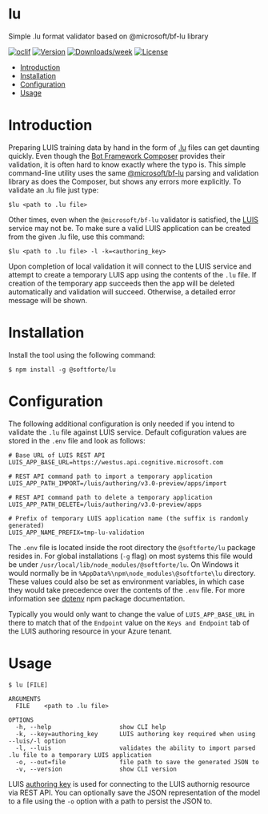 lu
==

Simple .lu format validator based on @microsoft/bf-lu library

[![oclif](https://img.shields.io/badge/cli-oclif-brightgreen.svg)](https://oclif.io)
[![Version](https://img.shields.io/npm/v/lu.svg)](https://npmjs.org/package/lu)
[![Downloads/week](https://img.shields.io/npm/dw/lu.svg)](https://npmjs.org/package/lu)
[![License](https://img.shields.io/npm/l/lu.svg)](https://github.com/Dev/lu/blob/master/package.json)

<!-- toc -->
* [Introduction](#introduction)
* [Installation](#installation)
* [Configuration](#configuration)
* [Usage](#usage)
<!-- tocstop -->
<!-- introduction -->
# Introduction
Preparing LUIS training data by hand in the form of [.lu](https://docs.microsoft.com/en-us/azure/bot-service/file-format/bot-builder-lu-file-format?view=azure-bot-service-4.0) files can get daunting quickly. Even though the [Bot Framework Composer](https://github.com/microsoft/BotFramework-Composer) provides their validation, it is often hard to know exactly where the typo is. This simple command-line utility uses the same [@microsoft/bf-lu](https://github.com/microsoft/botframework-cli/tree/main/packages/lu) parsing and validation library as does the Composer, but shows any errors more explicitly. To validate an .lu file just type:
```sh-session
$lu <path to .lu file>
```
Other times, even when the `@microsoft/bf-lu` validator is satisfied, the [LUIS](https://www.luis.ai/) service may not be. To make sure a valid LUIS application can be created from the given .lu file, use this command:
```sh-session
$lu <path to .lu file> -l -k=<authoring_key> 
```
Upon completion of local validation it will connect to the LUIS service and attempt to create a temporary LUIS app using the contents of the `.lu` file. If creation of the temporary app succeeds then the app will be deleted automatically and validation will succeed. Otherwise, a detailed error message will be shown.

<!-- introductionstop -->
# Installation
<!-- installation -->
Install the tool using the following command:
```sh-session
$ npm install -g @softforte/lu
```
<!-- installationstop -->
# Configuration
<!-- configuration -->
The following additional configuration is only needed if you intend to validate the `.lu` file against LUIS service. Default cofiguration values are stored in the `.env` file and look as follows:
```sh-session
# Base URL of LUIS REST API
LUIS_APP_BASE_URL=https://westus.api.cognitive.microsoft.com

# REST API command path to import a temporary application
LUIS_APP_PATH_IMPORT=/luis/authoring/v3.0-preview/apps/import

# REST API command path to delete a temporary application
LUIS_APP_PATH_DELETE=/luis/authoring/v3.0-preview/apps

# Prefix of temporary LUIS application name (the suffix is randomly generated)
LUIS_APP_NAME_PREFIX=tmp-lu-validation
```
The `.env` file is located inside the root directory the `@softforte/lu` package resides in. For global installations (`-g` flag) on most systems this file would be under `/usr/local/lib/node_modules/@softforte/lu`. On Windows it would normally be in `%AppData%\npm\node_modules\@softforte\lu` directory. These values could also be set as environment variables, in which case they would take precedence over the contents of the `.env` file. For more information see [dotenv](https://github.com/motdotla/dotenv#readme) npm package documentation.

Typically you would only want to change the value of `LUIS_APP_BASE_URL` in there to match that of the `Endpoint` value on the `Keys and Endpoint` tab of the LUIS authoring resource in your Azure tenant.
<!-- configurationstop -->
# Usage
<!-- usage -->
```sh-session
$ lu [FILE]

ARGUMENTS
  FILE    <path to .lu file>

OPTIONS
  -h, --help                   show CLI help
  -k, --key=authoring_key      LUIS authoring key required when using --luis/-l option
  -l, --luis                   validates the ability to import parsed .lu file to a temporary LUIS application
  -o, --out=file               file path to save the generated JSON to
  -v, --version                show CLI version

```
LUIS [authoring key](https://docs.microsoft.com/en-us/azure/cognitive-services/luis/luis-how-to-azure-subscription) is used for connecting to the LUIS authornig resource via REST API. You can optionally save the JSON representation of the model to a file using the `-o` option with a path to persist the JSON to.
<!-- usagestop -->
